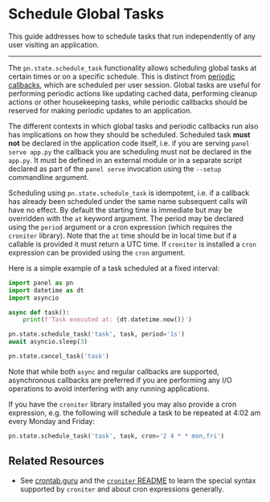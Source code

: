 # Schedule Global Tasks

This guide addresses how to schedule tasks that run independently of any user visiting an application.

---

The `pn.state.schedule_task` functionality allows scheduling global tasks at certain times or on a specific schedule. This is distinct from [periodic callbacks](./periodic), which are scheduled per user session. Global tasks are useful for performing periodic actions like updating cached data, performing cleanup actions or other housekeeping tasks, while periodic callbacks should be reserved for making periodic updates to an application.

The different contexts in which global tasks and periodic callbacks run also has implications on how they should be scheduled. Scheduled task **must not** be declared in the application code itself, i.e. if you are serving `panel serve app.py` the callback you are scheduling must not be declared in the `app.py`. It must be defined in an external module or in a separate script declared as part of the `panel serve` invocation using the `--setup` commandline argument.

Scheduling using `pn.state.schedule_task` is idempotent, i.e. if a callback has already been scheduled under the same name subsequent calls will have no effect. By default the starting time is immediate but may be overridden with the `at` keyword argument. The period may be declared using the `period` argument or a cron expression (which requires the `croniter` library). Note that the `at` time should be in local time but if a callable is provided it must return a UTC time. If `croniter` is installed a `cron` expression can be provided using the `cron` argument.

Here is a simple example of a task scheduled at a fixed interval:

```python
import panel as pn
import datetime as dt
import asyncio

async def task():
    print(f'Task executed at: {dt.datetime.now()}')

pn.state.schedule_task('task', task, period='1s')
await asyncio.sleep(3)

pn.state.cancel_task('task')
```

Note that while both `async` and regular callbacks are supported, asynchronous callbacks are preferred if you are performing any I/O operations to avoid interfering with any running applications.

If you have the `croniter` library installed you may also provide a cron expression, e.g. the following will schedule a task to be repeated at 4:02 am every Monday and Friday:

```python
pn.state.schedule_task('task', task, cron='2 4 * * mon,fri')
```

## Related Resources
- See [crontab.guru](https://crontab.guru/) and the [`croniter` README](https://github.com/kiorky/croniter#introduction) to learn the special syntax supported by `croniter` and about cron expressions generally.
